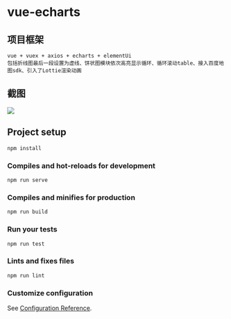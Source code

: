 # vue-echarts

## 项目框架
```
vue + vuex + axios + echarts + elementUi
包括折线图最后一段设置为虚线、饼状图模块依次高亮显示循环、循环滚动table、接入百度地图sdk、引入了Lottie渲染动画
```

## 截图
<img src="https://github.com/lijiahui-web/vue-echarts/blob/master/src/assets/image/demo1.png"/>

## Project setup
```
npm install
```

### Compiles and hot-reloads for development
```
npm run serve
```

### Compiles and minifies for production
```
npm run build
```

### Run your tests
```
npm run test
```

### Lints and fixes files
```
npm run lint
```

### Customize configuration
See [Configuration Reference](https://cli.vuejs.org/config/).
